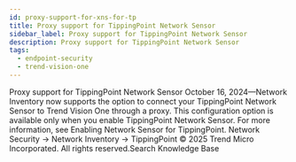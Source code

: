 ```yaml
---
id: proxy-support-for-xns-for-tp
title: Proxy support for TippingPoint Network Sensor
sidebar_label: Proxy support for TippingPoint Network Sensor
description: Proxy support for TippingPoint Network Sensor
tags:
  - endpoint-security
  - trend-vision-one
---
```


 Proxy support for TippingPoint Network Sensor October 16, 2024—Network Inventory now supports the option to connect your TippingPoint Network Sensor to Trend Vision One through a proxy. This configuration option is available only when you enable TippingPoint Network Sensor. For more information, see Enabling Network Sensor for TippingPoint. Network Security → Network Inventory → TippingPoint © 2025 Trend Micro Incorporated. All rights reserved.Search Knowledge Base